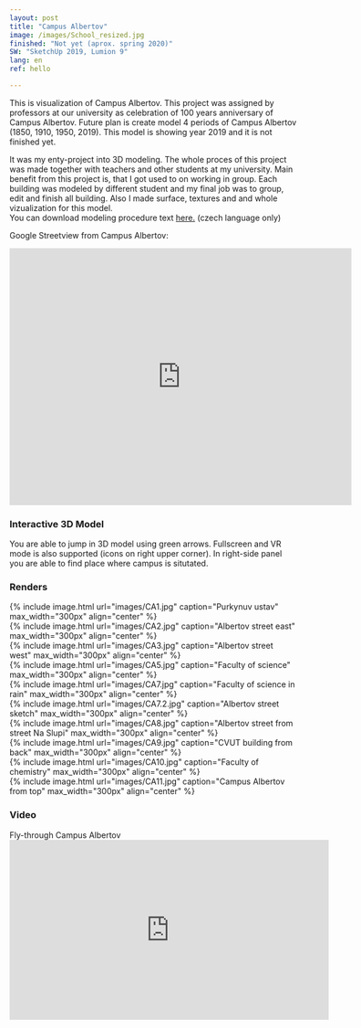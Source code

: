 ```yaml
---
layout: post
title: "Campus Albertov"
image: /images/School_resized.jpg
finished: "Not yet (aprox. spring 2020)"
SW: "SketchUp 2019, Lumion 9"
lang: en
ref: hello

---
```



This is visualization of Campus Albertov. This project was assigned by professors at our university as celebration of 100 years anniversary of Campus Albertov. Future plan is create model 4 periods of Campus Albertov (1850, 1910, 1950, 2019). This model is showing year 2019 and it is not finished yet.

It was my enty-project into 3D modeling. The whole proces of this project was made together with teachers and other students at my university. Main benefit from this project is, that I got used to on working in group. Each building was modeled by different student and my final job was to group, edit and finish all building. Also I made surface, textures and and whole vizualization for this model. 
<br>
You can download modeling procedure text [here.](https://drive.google.com/file/d/1K18rs1Ysk3W-sxQRkngcqBCPPDChf6AC/view?usp=sharing) (czech language only)

Google Streetview from Campus Albertov:
<iframe src="https://www.google.com/maps/embed?pb=!4v1578154532410!6m8!1m7!1sIBz5NglI-cO8mSphpNW3kQ!2m2!1d50.06812335049958!2d14.42102467119828!3f50.539742555347516!4f-11.135201394074457!5f0.7820865974627469" width="600" height="450" frameborder="0" style="border:0;" allowfullscreen=""></iframe>

<h3> Interactive 3D Model </h3>
You are able to jump in 3D model using green arrows. Fullscreen and VR mode is also supported (icons on right upper corner). In right-side panel you are able to find place where campus is situtated.
<script async src="https://www.theasys.io/static/embed.js" data-theasys="OjJYDu4IrCk0u1sjsyzbnC9VMq1hKa" data-height="600"></script>

<h3> Renders </h3>
{% include image.html url="images/CA1.jpg" caption="Purkynuv ustav" max_width="300px" align="center" %}
<br>
{% include image.html url="images/CA2.jpg" caption="Albertov street east" max_width="300px" align="center" %}
<br>
{% include image.html url="images/CA3.jpg" caption="Albertov street west" max_width="300px" align="center" %}
<br>
{% include image.html url="images/CA5.jpg" caption="Faculty of science" max_width="300px" align="center" %}
<br>
{% include image.html url="images/CA7.jpg" caption="Faculty of science in rain" max_width="300px" align="center" %}
<br>
{% include image.html url="images/CA7.2.jpg" caption="Albertov street sketch" max_width="300px" align="center" %}
<br>
{% include image.html url="images/CA8.jpg" caption="Albertov street from street Na Slupi" max_width="300px" align="center" %}
<br>
{% include image.html url="images/CA9.jpg" caption="CVUT building from back" max_width="300px" align="center" %}
<br>
{% include image.html url="images/CA10.jpg" caption="Faculty of chemistry" max_width="300px" align="center" %}
<br>
{% include image.html url="images/CA11.jpg" caption="Campus Albertov from top" max_width="300px" align="center" %}
<br>
<h3> Video </h3>
Fly-through Campus Albertov

<iframe width="560" height="315" src="https://www.youtube.com/embed/K7i0gQ3LmLQ" frameborder="0" allow="accelerometer; autoplay; encrypted-media; gyroscope; picture-in-picture" allowfullscreen></iframe>